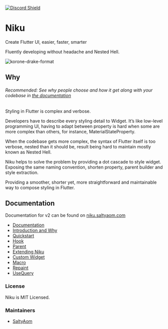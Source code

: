 [![Discord Shield](https://discordapp.com/api/guilds/953233485991149588/widget.png?style=shield)](https://discord.gg/hC7v87Ff2C)
# Niku
Create Flutter UI, easier, faster, smarter

Fluently developing without headache and Nested Hell.

![korone-drake-format](https://user-images.githubusercontent.com/35027979/153739208-a80d8ccb-84c3-4cc7-a707-3af270a4a9f2.jpeg)

## Why
###### Recommended: See why people choose and how it get along with your codebase in [the documentation](https://niku.saltyaom.com)

Styling in Flutter is complex and verbose.

Developers have to describe every styling detail to Widget.
It’s like low-level programming UI, having to adapt between property is hard when some are more complex than others, for instance, MaterialStateProperty.

When the codebase gets more complex, the syntax of Flutter itself is too verbose, nested than it should be, result being hard to maintain mostly known as Nested Hell.

Niku helps to solve the problem by providing a dot cascade to style widget.
Exposing the same naming convention, shorten property, parent builder and style extraction.

Providing a smoother, shorter yet, more straightforward and maintainable way to compose styling in Flutter.

## Documentation
Documentation for v2 can be found on [niku.saltyaom.com](https://niku.saltyaom.com)

- [Documentation](https://niku.saltyaom.com)
- [Introduction and Why](https://niku.saltyaom.com/docs)
- [Quickstart](https://niku.saltyaom.com/docs/quickstart)
- [Hook](https://niku.saltyaom.com/docs/hook)
- [Parent](https://niku.saltyaom.com/docs/parent)
- [Extending Niku](https://niku.saltyaom.com/docs/extending-niku)
- [Custom Widget](https://niku.saltyaom.com/docs/custom-widget)
- [Macro](https://niku.saltyaom.com/docs/macro)
- [Repaint](https://niku.saltyaom.com/docs/repaint)
- [UseQuery](https://niku.saltyaom.com/docs/use-query)

### License
Niku is MIT Licensed.

### Maintainers
- [SaltyAom](https://github.com/saltyaom)
